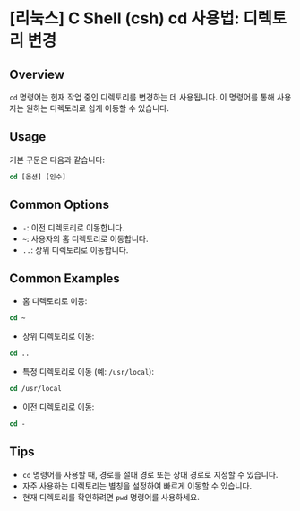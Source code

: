 # [리눅스] C Shell (csh) cd 사용법: 디렉토리 변경

## Overview
`cd` 명령어는 현재 작업 중인 디렉토리를 변경하는 데 사용됩니다. 이 명령어를 통해 사용자는 원하는 디렉토리로 쉽게 이동할 수 있습니다.

## Usage
기본 구문은 다음과 같습니다:
```csh
cd [옵션] [인수]
```

## Common Options
- `-`: 이전 디렉토리로 이동합니다.
- `~`: 사용자의 홈 디렉토리로 이동합니다.
- `..`: 상위 디렉토리로 이동합니다.

## Common Examples
- 홈 디렉토리로 이동:
```csh
cd ~
```
- 상위 디렉토리로 이동:
```csh
cd ..
```
- 특정 디렉토리로 이동 (예: `/usr/local`):
```csh
cd /usr/local
```
- 이전 디렉토리로 이동:
```csh
cd -
```

## Tips
- `cd` 명령어를 사용할 때, 경로를 절대 경로 또는 상대 경로로 지정할 수 있습니다.
- 자주 사용하는 디렉토리는 별칭을 설정하여 빠르게 이동할 수 있습니다.
- 현재 디렉토리를 확인하려면 `pwd` 명령어를 사용하세요.